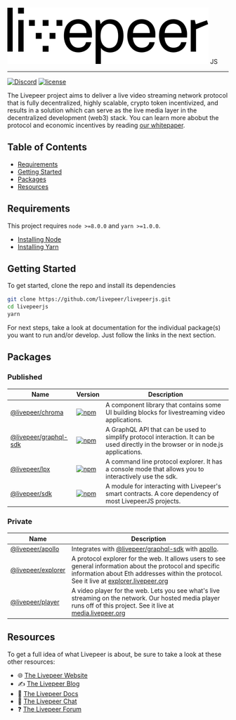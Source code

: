 ![LivepeerJS](./logo.svg) JS

---

[![Discord](https://img.shields.io/discord/102860784329052160.svg)](https://discord.gg/7wRSUGX) [![license](https://img.shields.io/github/license/mashape/apistatus.svg)](https://github.com/livepeer/livepeerjs/blob/master/LICENSE)


The Livepeer project aims to deliver a live video streaming network protocol that is fully decentralized, highly scalable, crypto token incentivized, and results in a solution which can serve as the live media layer in the decentralized development (web3) stack. You can learn more abobut the protocol and economic incentives by reading [our whitepaper](https://github.com/livepeer/wiki/blob/master/WHITEPAPER.md).

<!-- hide-on-docup-start -->

## Table of Contents

* [Requirements](#requirements)
* [Getting Started](#getting-started)
* [Packages](#packages)
* [Resources](#resources)

<!-- hide-on-docup-stop -->

## Requirements

This project requires `node >=8.0.0` and `yarn >=1.0.0`.

* [Installing Node](https://docs.npmjs.com/getting-started/installing-node)
* [Installing Yarn](https://yarnpkg.com/lang/en/docs/install/)

## Getting Started

To get started, clone the repo and install its dependencies

```bash
git clone https://github.com/livepeer/livepeerjs.git
cd livepeerjs
yarn
```

For next steps, take a look at documentation for the individual package(s) you want to run and/or develop. Just follow the links in the next section.

## Packages

### Published

| Name                                                                                              | Version                                                                                                               | Description                                                                                                                         |
| ------------------------------------------------------------------------------------------------- | --------------------------------------------------------------------------------------------------------------------- | ----------------------------------------------------------------------------------------------------------------------------------- |
| [@livepeer/chroma](https://github.com/livepeer/livepeerjs/tree/master/@livepeer/chroma)           | [![npm](https://img.shields.io/npm/v/@livepeer/chroma.svg)](https://www.npmjs.com/package/@livepeer/chroma)           | A component library that contains some UI building blocks for livestreaming video applications.                                     |
| [@livepeer/graphql-sdk](https://github.com/livepeer/livepeerjs/tree/master/@livepeer/graphql-sdk) | [![npm](https://img.shields.io/npm/v/@livepeer/graphql-sdk.svg)](https://www.npmjs.com/package/@livepeer/graphql-sdk) | A GraphQL API that can be used to simplify protocol interaction. It can be used directly in the browser or in node.js applications. |
| [@livepeer/lpx](https://github.com/livepeer/livepeerjs/tree/master/@livepeer/lpx)                 | [![npm](https://img.shields.io/npm/v/@livepeer/lpx.svg)](https://www.npmjs.com/package/@livepeer/lpx)                 | A command line protocol explorer. It has a console mode that allows you to interactively use the sdk.                               |
| [@livepeer/sdk](https://github.com/livepeer/livepeerjs/tree/master/@livepeer/sdk)                 | [![npm](https://img.shields.io/npm/v/@livepeer/sdk.svg)](https://www.npmjs.com/package/@livepeer/sdk)                 | A module for interacting with Livepeer's smart contracts. A core dependency of most LivepeerJS projects.                            |

### Private

| Name                                                                                        | Description                                                                                                                                                                                                                            |
| ------------------------------------------------------------------------------------------- | -------------------------------------------------------------------------------------------------------------------------------------------------------------------------------------------------------------------------------------- |
| [@livepeer/apollo](https://github.com/livepeer/livepeerjs/tree/master/@livepeer/apollo)     | Integrates with [@livepeer/graphql-sdk](https://github.com/livepeer/livepeerjs/tree/master/@livepeer/graphql-sdk) with [apollo](https://github.com/apollographql/apollo).                                                              |
| [@livepeer/explorer](https://github.com/livepeer/livepeerjs/tree/master/@livepeer/explorer) | A protocol explorer for the web. It allows users to see general information about the protocol and specific information about Eth addresses within the protocol. See it live at [explorer.livepeer.org](https://explorer.livepeer.org) |
| [@livepeer/player](https://github.com/livepeer/livepeerjs/tree/master/@livepeer/player)     | A video player for the web. Lets you see what's live streaming on the network. Our hosted media player runs off of this project. See it live at [media.livepeer.org](https://media.livepeer.org)                                       |

## Resources

To get a full idea of what Livepeer is about, be sure to take a look at these other resources:

* 🌐 [The Livepeer Website](https://livepeer.org)
* ✍ [The Livepeer Blog](https://medium.com/livepeer-blog)
* 📖 [The Livepeer Docs](https://livepeer.readthedocs.io/)
* 💬 [The Livepeer Chat](https://discord.gg/7wRSUGX)
* ❓ [The Livepeer Forum](https://forum.livepeer.org/)
